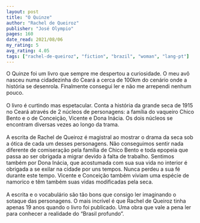 ```yaml
---
layout: post
title: "O Quinze"
author: "Rachel de Queiroz"
publisher: "José Olympio"
pages: 160
date_read: 2021/08/06
my_rating: 5
avg_rating: 4.05
tags: ["rachel-de-queiroz", "fiction", "brazil", "woman", "lang-pt"]
---
```


O Quinze foi um livro que sempre me despertou a curiosidade. O meu avô nasceu numa cidadezinha do Ceará a cerca de 100km do cenário onde a história se desenrola. Finalmente consegui ler e não me arrependi nenhum pouco. <br/><br/>O livro é curtindo mas espetacular. Conta a história da grande seca de 1915 no Ceará através de 2 núcleos de personagens: a família do vaqueiro Chico Bento e o de Conceição, Vicente e Dona Inácia. Os dois núcleos se encontram diversas vezes ao longo da trama. <br/><br/>A escrita de Rachel de Queiroz é magistral ao mostrar o drama da seca sob a ótica de cada um desses personagens. Não conseguimos sentir nada diferente de comiseração pela família de Chico Bento e toda epopeia que passa ao ser obrigada a migrar devido à falta de trabalho. Sentimos também por Dona Inácia, que acostumada com sua sua vida no interior é obrigada a se exilar na cidade por uns tempos. Nunca perdeu a sua fé durante este tempo. Vicente e Conceição também viviam uma espécie de namorico e têm também suas vidas modificadas pela seca. <br/><br/>A escrita e o vocabulário são tão bons que consigo ler imaginando o sotaque das personagens. O mais incrível é que Rachel de Queiroz tinha apenas 19 anos quando o livro foi publicado. Uma obra que vale a pena ler para conhecer a realidade do “Brasil profundo”.

